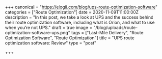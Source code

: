 +++
canonical = "https://elogii.com/blog/ups-route-optimization-software"
categories = ["Route Optimization"]
date = 2020-11-09T11:00:00Z
description = "In this post, we take a look at UPS and the success behind their route optimization software, including what is Orion, and what to use when you’re not UPS."
draft = true
image = "/blog/uploads/route-optimization-software-ups.png"
tags = ["Last-Mile Delivery", "Route Optimization Software", "Route Optimization"]
title = "UPS route optimization software: Review"
type = "post"

+++
